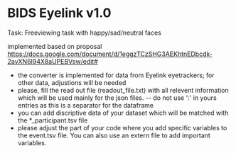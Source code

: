 
# BIDS Eyelink v1.0

Task: Freeviewing task with happy/sad/neutral faces

implemented based on proposal https://docs.google.com/document/d/1eggzTCzSHG3AEKhtnEDbcdk-2avXN6I94X8aUPEBVsw/edit#

- the converter is implemented for data from Eyelink eyetrackers; for other data, adjustions will be needed
- please, fill the read out file (readout_file.txt) with all relevent information which will be used mainly for the json files.
-- do not use ':' in yours entries as this is a separator for the dataframe
- you can add discriptive data of your dataset which will be matched with the *_participant.tsv file
- please adjust the part of your code where you add specific variables to the event.tsv file. You can also use an extern file to add important variables.